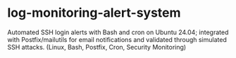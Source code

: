 # log-monitoring-alert-system
Automated SSH login alerts with Bash and cron on Ubuntu 24.04; integrated with Postfix/mailutils for email notifications and validated through simulated SSH attacks. (Linux, Bash, Postfix, Cron, Security Monitoring)
